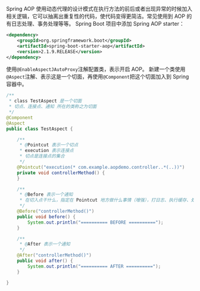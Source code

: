 Spring AOP 使用动态代理的设计模式在执行方法的前后或者出现异常的时候加入相关逻辑，它可以抽离出重复性的代码，使代码变得更简洁。常见使用到 AOP 的有日志处理、事务处理等等。
Spring Boot 项目中添加 Spring AOP starter：
```xml
<dependency>
    <groupId>org.springframework.boot</groupId>
    <artifactId>spring-boot-starter-aop</artifactId>
    <version>2.1.9.RELEASE</version>
</dependency>
```
使用`@EnableAspectJAutoProxy`注解配置类，表示开启 AOP。
新建一个类使用`@Aspect`注解、表示这是一个切面，再使用`@Component`把这个切面加入到 Spring 容器中。
```java
/**
 * class TestAspect 是一个切面
 * 切点、连接点、通知 所在的类称之为切面
 */
@Component
@Aspect
public class TestAspect {

    /**
     * @Pointcut 表示一个切点
     * execution 表示连接点
     * 切点是连接点的集合
     */
    @Pointcut("execution(* com.example.aopdemo.controller..*(..))")
    private void controllerMethod() {
    }

    /**
     * @Before 表示一个通知
     * 在切入点干什么，指定在 Pointcut 地方做什么事情（增强），打日志、执行缓存、处理异常等等。
     */
    @Before("controllerMethod()")
    public void before() {
        System.out.println("========== BEFORE ==========");
    }

    /**
     * @After 表示一个通知
     */
    @After("controllerMethod()")
    public void after() {
        System.out.println("========== AFTER ==========");
    }

}
```